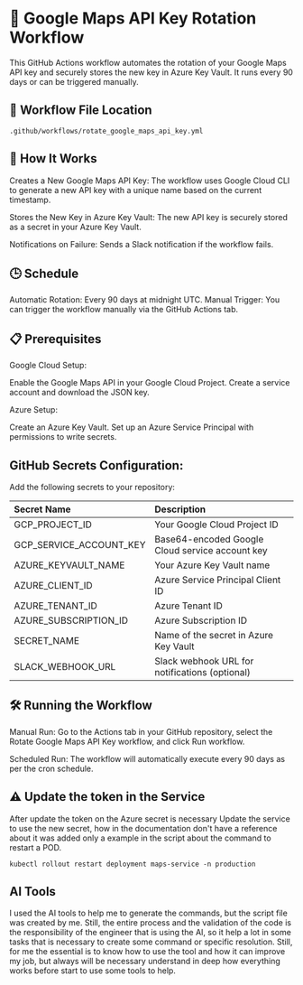 # 🚀 Google Maps API Key Rotation Workflow

This GitHub Actions workflow automates the rotation of your Google Maps API key and securely stores the new key in Azure Key Vault. It runs every 90 days or can be triggered manually.

## 📄 Workflow File Location
```
.github/workflows/rotate_google_maps_api_key.yml
```
## 🔧 How It Works

Creates a New Google Maps API Key:
The workflow uses Google Cloud CLI to generate a new API key with a unique name based on the current timestamp.

Stores the New Key in Azure Key Vault:
The new API key is securely stored as a secret in your Azure Key Vault.

Notifications on Failure:
Sends a Slack notification if the workflow fails.

## 🕒 Schedule
Automatic Rotation: Every 90 days at midnight UTC.
Manual Trigger: You can trigger the workflow manually via the GitHub Actions tab.

## 📋 Prerequisites
Google Cloud Setup:

Enable the Google Maps API in your Google Cloud Project.
Create a service account and download the JSON key.

Azure Setup:

Create an Azure Key Vault.
Set up an Azure Service Principal with permissions to write secrets.


## GitHub Secrets Configuration: 
Add the following secrets to your repository:
	
| Secret Name  |  Description | 
|:-----------------|:-----------------------------------------------------------|
|  GCP_PROJECT_ID |  Your Google Cloud Project ID |
|  GCP_SERVICE_ACCOUNT_KEY |  Base64-encoded Google Cloud service account key |
|  AZURE_KEYVAULT_NAME |  Your Azure Key Vault name |
|  AZURE_CLIENT_ID |  Azure Service Principal Client ID |
|  AZURE_TENANT_ID |  Azure Tenant ID |
|  AZURE_SUBSCRIPTION_ID |  Azure Subscription ID |
|  SECRET_NAME |  Name of the secret in Azure Key Vault |
|  SLACK_WEBHOOK_URL |  Slack webhook URL for notifications (optional) |

## 🛠️ Running the Workflow
Manual Run:
Go to the Actions tab in your GitHub repository, select the Rotate Google Maps API Key workflow, and click Run workflow.

Scheduled Run:
The workflow will automatically execute every 90 days as per the cron schedule.


## ⚠️ Update the token in the Service

After update the token on the Azure secret is necessary Update the service to use the new secret, how in the documentation don't have a reference about it was added only a example in the script about the command to restart a POD.

``` 
kubectl rollout restart deployment maps-service -n production
```

##  AI Tools

I used the AI tools to help me to generate the commands, but the script file was created by me. Still, the entire process and the validation of the code is the responsibility of the engineer that is using the AI, so it help a lot in some tasks that is necessary to create some command or specific resolution. Still, for me the essential is to know how to use the tool and how it can improve my job, but always will be necessary understand in deep how everything works before start to use some tools to help.
